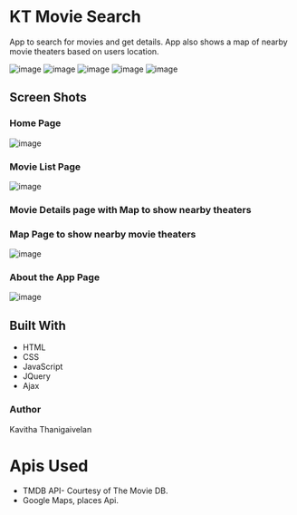 # KT Movie Search
App to search for movies and get details. App also shows a map of nearby movie theaters based on users location.

![image](https://user-images.githubusercontent.com/33758117/35353807-39da769c-00fd-11e8-8d47-cfb5fc3f93a5.png)
![image](https://user-images.githubusercontent.com/33758117/35353816-3f96e8a4-00fd-11e8-9871-35779d77577f.png)
![image](https://user-images.githubusercontent.com/33758117/35353826-47bf6fba-00fd-11e8-8830-7b9ec6f6e72c.png)
![image](https://user-images.githubusercontent.com/33758117/35353833-4d8caa98-00fd-11e8-9474-e42281ecbaf1.png)
![image](https://user-images.githubusercontent.com/33758117/35353849-528cd842-00fd-11e8-87c1-031c42386d3d.png)


## Screen Shots
### Home Page
![image](https://user-images.githubusercontent.com/33758117/35353807-39da769c-00fd-11e8-8d47-cfb5fc3f93a5.png)

### Movie List Page
![image](https://user-images.githubusercontent.com/33758117/35353816-3f96e8a4-00fd-11e8-9871-35779d77577f.png)

### Movie Details page with Map to show nearby theaters


### Map Page to show nearby movie theaters
![image](https://user-images.githubusercontent.com/33758117/35353833-4d8caa98-00fd-11e8-9474-e42281ecbaf1.png)

### About the App Page
![image](https://user-images.githubusercontent.com/33758117/35353849-528cd842-00fd-11e8-87c1-031c42386d3d.png)


## Built With
- HTML
- CSS
- JavaScript
- JQuery
- Ajax

### Author
Kavitha Thanigaivelan

# Apis Used
- TMDB API- Courtesy of The Movie DB.
- Google Maps, places Api.

